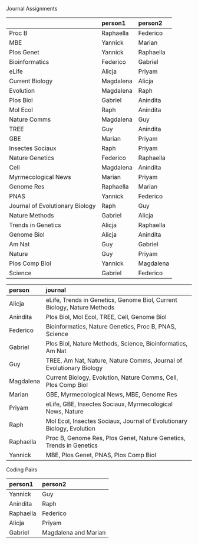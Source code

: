 Journal Assignments




|                                |person1   |person2   |
|:-------------------------------|:---------|:---------|
|Proc B                          |Raphaella |Federico  |
|MBE                             |Yannick   |Marian    |
|Plos Genet                      |Yannick   |Raphaella |
|Bioinformatics                  |Federico  |Gabriel   |
|eLife                           |Alicja    |Priyam    |
|Current Biology                 |Magdalena |Alicja    |
|Evolution                       |Magdalena |Raph      |
|Plos Biol                       |Gabriel   |Anindita  |
|Mol Ecol                        |Raph      |Anindita  |
|Nature Comms                    |Magdalena |Guy       |
|TREE                            |Guy       |Anindita  |
|GBE                             |Marian    |Priyam    |
|Insectes Sociaux                |Raph      |Priyam    |
|Nature Genetics                 |Federico  |Raphaella |
|Cell                            |Magdalena |Anindita  |
|Myrmecological News             |Marian    |Priyam    |
|Genome Res                      |Raphaella |Marian    |
|PNAS                            |Yannick   |Federico  |
|Journal of Evolutionary Biology |Raph      |Guy       |
|Nature Methods                  |Gabriel   |Alicja    |
|Trends in Genetics              |Alicja    |Raphaella |
|Genome Biol                     |Alicja    |Anindita  |
|Am Nat                          |Guy       |Gabriel   |
|Nature                          |Guy       |Priyam    |
|Plos Comp Biol                  |Yannick   |Magdalena |
|Science                         |Gabriel   |Federico  |




|person    |journal                                                                 |
|:---------|:-----------------------------------------------------------------------|
|Alicja    |eLife, Trends in Genetics, Genome Biol, Current Biology, Nature Methods |
|Anindita  |Plos Biol, Mol Ecol, TREE, Cell, Genome Biol                            |
|Federico  |Bioinformatics, Nature Genetics, Proc B, PNAS, Science                  |
|Gabriel   |Plos Biol, Nature Methods, Science, Bioinformatics, Am Nat              |
|Guy       |TREE, Am Nat, Nature, Nature Comms, Journal of Evolutionary Biology     |
|Magdalena |Current Biology, Evolution, Nature Comms, Cell, Plos Comp Biol          |
|Marian    |GBE, Myrmecological News, MBE, Genome Res                               |
|Priyam    |eLife, GBE, Insectes Sociaux, Myrmecological News, Nature               |
|Raph      |Mol Ecol, Insectes Sociaux, Journal of Evolutionary Biology, Evolution  |
|Raphaella |Proc B, Genome Res, Plos Genet, Nature Genetics, Trends in Genetics     |
|Yannick   |MBE, Plos Genet, PNAS, Plos Comp Biol                                   |




Coding Pairs




|person1   |person2              |
|:---------|:--------------------|
|Yannick   |Guy                  |
|Anindita  |Raph                 |
|Raphaella |Federico             |
|Alicja    |Priyam               |
|Gabriel   |Magdalena and Marian |




